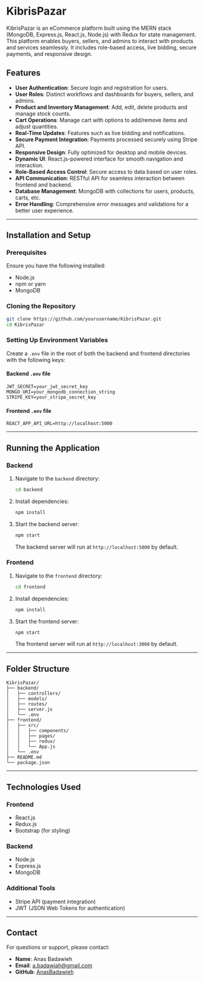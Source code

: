 # KibrisPazar

KibrisPazar is an eCommerce platform built using the MERN stack (MongoDB, Express.js, React.js, Node.js) with Redux for state management. This platform enables buyers, sellers, and admins to interact with products and services seamlessly. It includes role-based access, live bidding, secure payments, and responsive design.

## Features

- **User Authentication**: Secure login and registration for users.
- **User Roles**: Distinct workflows and dashboards for buyers, sellers, and admins.
- **Product and Inventory Management**: Add, edit, delete products and manage stock counts.
- **Cart Operations**: Manage cart with options to add/remove items and adjust quantities.
- **Real-Time Updates**: Features such as live bidding and notifications.
- **Secure Payment Integration**: Payments processed securely using Stripe API.
- **Responsive Design**: Fully optimized for desktop and mobile devices.
- **Dynamic UI**: React.js-powered interface for smooth navigation and interaction.
- **Role-Based Access Control**: Secure access to data based on user roles.
- **API Communication**: RESTful API for seamless interaction between frontend and backend.
- **Database Management**: MongoDB with collections for users, products, carts, etc.
- **Error Handling**: Comprehensive error messages and validations for a better user experience.

---

## Installation and Setup

### Prerequisites
Ensure you have the following installed:
- Node.js
- npm or yarn
- MongoDB

### Cloning the Repository
```bash
git clone https://github.com/yourusername/KibrisPazar.git
cd KibrisPazar
```

### Setting Up Environment Variables
Create a `.env` file in the root of both the backend and frontend directories with the following keys:

#### Backend `.env` file
```
JWT_SECRET=your_jwt_secret_key
MONGO_URI=your_mongodb_connection_string
STRIPE_KEY=your_stripe_secret_key
```

#### Frontend `.env` file
```
REACT_APP_API_URL=http://localhost:5000
```

---

## Running the Application

### Backend
1. Navigate to the `backend` directory:
   ```bash
   cd backend
   ```
2. Install dependencies:
   ```bash
   npm install
   ```
3. Start the backend server:
   ```bash
   npm start
   ```
   The backend server will run at `http://localhost:5000` by default.

### Frontend
1. Navigate to the `frontend` directory:
   ```bash
   cd frontend
   ```
2. Install dependencies:
   ```bash
   npm install
   ```
3. Start the frontend server:
   ```bash
   npm start
   ```
   The frontend server will run at `http://localhost:3000` by default.

---

## Folder Structure
```
KibrisPazar/
├── backend/
│   ├── controllers/
│   ├── models/
│   ├── routes/
│   ├── server.js
│   └── .env
├── frontend/
│   ├── src/
│   │   ├── components/
│   │   ├── pages/
│   │   ├── redux/
│   │   └── App.js
│   └── .env
├── README.md
└── package.json
```

---

## Technologies Used

### Frontend
- React.js
- Redux.js
- Bootstrap (for styling)

### Backend
- Node.js
- Express.js
- MongoDB

### Additional Tools
- Stripe API (payment integration)
- JWT (JSON Web Tokens for authentication)

---

## Contact
For questions or support, please contact:
- **Name**: Anas Badawieh
- **Email**: a.badawiah@gmail.com
- **GitHub**: [AnasBadawieh](https://github.com/AnasBadawieh)
